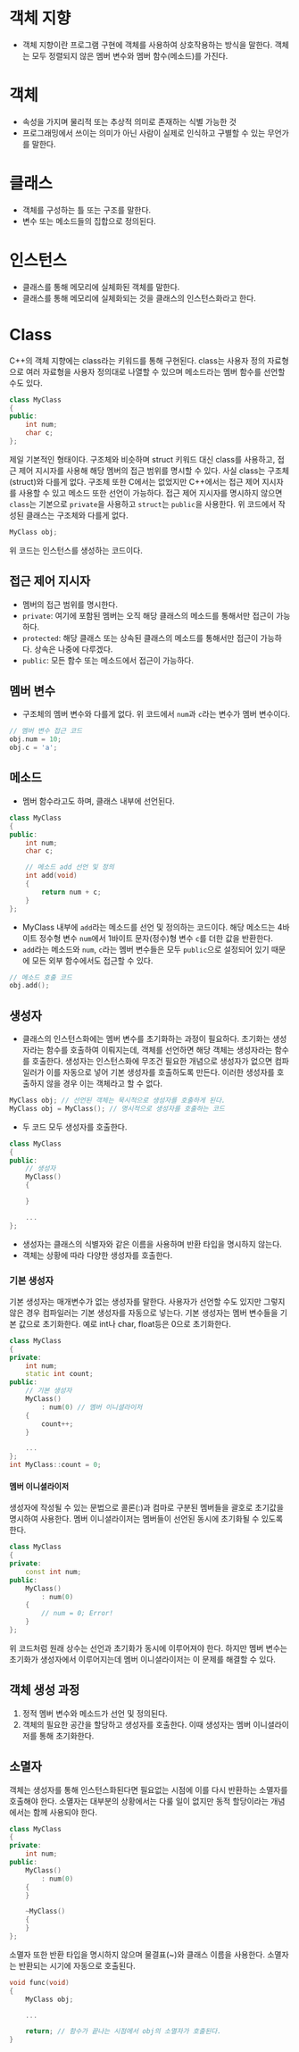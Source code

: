 # 객체 지향
- 객체 지향이란 프로그램 구현에 객체를 사용하여 상호작용하는 방식을 말한다. 객체는 모두 정렬되지 않은 멤버 변수와 멤버 함수(메소드)를 가진다.
# 객체
- 속성을 가지며 물리적 또는 추상적 의미로 존재하는 식별 가능한 것
- 프로그래밍에서 쓰이는 의미가 아닌 사람이 실제로 인식하고 구별할 수 있는 무언가를 말한다.
# 클래스
- 객체를 구성하는 틀 또는 구조를 말한다.
- 변수 또는 메소드들의 집합으로 정의된다.
# 인스턴스
- 클래스를 통해 메모리에 실체화된 객체를 말한다.
- 클래스를 통해 메모리에 실체화되는 것을 클래스의 인스턴스화라고 한다.
# Class
C++의 객체 지향에는 class라는 키워드를 통해 구현된다. class는 사용자 정의 자료형으로 여러 자료형을 사용자 정의대로 나열할 수 있으며 메소드라는 멤버 함수를 선언할 수도 있다.

```cpp
class MyClass
{
public:
    int num;
    char c;
};
```

제일 기본적인 형태이다. 구조체와 비슷하며 struct 키워드 대신 class를 사용하고, 접근 제어 지시자를 사용해 해당 멤버의 접근 범위를 명시할 수 있다.
사실 class는 구조체(struct)와 다를게 없다. 구조체 또한 C에서는 없었지만 C++에서는 접근 제어 지시자를 사용할 수 있고 메소드 또한 선언이 가능하다.
접근 제어 지시자를 명시하지 않으면 `class`는 기본으로 `private`을 사용하고 `struct`는 `public`을 사용한다.
위 코드에서 작성된 클래스는 구조체와 다를게 없다.

```cpp
MyClass obj;
```

위 코드는 인스턴스를 생성하는 코드이다.
## 접근 제어 지시자
- 멤버의 접근 범위를 명시한다.
- `private`: 여기에 포함된 멤버는 오직 해당 클래스의 메소드를 통해서만 접근이 가능하다.
- `protected`: 해당 클래스 또는 상속된 클래스의 메소드를 통해서만 접근이 가능하다. 상속은 나중에 다루겠다.
- `public`: 모든 함수 또는 메소드에서 접근이 가능하다.
## 멤버 변수
- 구조체의 멤버 변수와 다를게 없다. 위 코드에서 `num`과 `c`라는 변수가 멤버 변수이다.

```cpp
// 멤버 변수 접근 코드
obj.num = 10;
obj.c = 'a';
```
## 메소드
- 멤버 함수라고도 하며, 클래스 내부에 선언된다.

```cpp
class MyClass
{
public:
    int num;
    char c;

    // 메소드 add 선언 및 정의
    int add(void)
    {
        return num + c;
    }
};
```

- MyClass 내부에 `add`라는 메소드를 선언 및 정의하는 코드이다. 해당 메소드는 4바이트 정수형 변수 `num`에서 1바이트 문자(정수)형 변수 `c`를 더한 값을 반환한다.
- `add`라는 메소드와 `num`, `c`라는 멤버 변수들은 모두 `public`으로 설정되어 있기 때문에 모든 외부 함수에서도 접근할 수 있다.

```cpp
// 메소드 호출 코드
obj.add();
```
## 생성자
- 클래스의 인스턴스화에는 멤버 변수를 초기화하는 과정이 필요하다. 초기화는 생성자라는 함수를 호출하여 이뤄지는데, 객체를 선언하면 해당 객체는 생성자라는 함수를 호출한다. 생성자는 인스턴스화에 무조건 필요한 개념으로 생성자가 없으면 컴파일러가 이를 자동으로 넣어 기본 생성자를 호출하도록 만든다. 이러한 생성자를 호출하지 않을 경우 이는 객체라고 할 수 없다.

```cpp
MyClass obj; // 선언된 객체는 묵시적으로 생성자를 호출하게 된다.
MyClass obj = MyClass(); // 명시적으로 생성자를 호출하는 코드
```

- 두 코드 모두 생성자를 호출한다.

```cpp
class MyClass
{
public:
    // 생성자
    MyClass()
    {

    }

    ...
};
```

- 생성자는 클래스의 식별자와 같은 이름을 사용하며 반환 타입을 명시하지 않는다.
- 객체는 상황에 따라 다양한 생성자를 호출한다.
### 기본 생성자
기본 생성자는 매개변수가 없는 생성자를 말한다. 사용자가 선언할 수도 있지만 그렇지 않은 경우 컴파일러는 기본 생성자를 자동으로 넣는다. 기본 생성자는 멤버 변수들을 기본 값으로 초기화한다. 예로 int나 char, float등은 0으로 초기화한다.

```cpp
class MyClass
{
private:
    int num;
    static int count;
public:
    // 기본 생성자
    MyClass()
        : num(0) // 멤버 이니셜라이저
    {
        count++;
    }

    ...
};
int MyClass::count = 0;
```

#### 멤버 이니셜라이저
생성자에 작성될 수 있는 문법으로 콜론(:)과 컴마로 구분된 멤버들을 괄호로 초기값을 명시하여 사용한다. 멤버 이니셜라이저는 멤버들이 선언된 동시에 초기화될 수 있도록 한다.

```cpp
class MyClass
{
private:
    const int num;
public:
    MyClass()
        : num(0)
    {
        // num = 0; Error!
    }
};
```

위 코드처럼 원래 상수는 선언과 초기화가 동시에 이루어져야 한다. 하지만 멤버 변수는 초기화가 생성자에서 이루어지는데 멤버 이니셜라이저는 이 문제를 해결할 수 있다.
## 객체 생성 과정
1. 정적 멤버 변수와 메소드가 선언 및 정의된다.
2. 객체의 필요한 공간을 할당하고 생성자를 호출한다. 이때 생성자는 멤버 이니셜라이저를 통해 초기화한다.
## 소멸자
객체는 생성자를 통해 인스턴스화된다면 필요없는 시점에 이를 다시 반환하는 소멸자를 호출해야 한다. 소멸자는 대부분의 상황에서는 다룰 일이 없지만 동적 할당이라는 개념에서는 함께 사용되야 한다.

```cpp
class MyClass
{
private:
    int num;
public:
    MyClass()
        : num(0)
    {
    }

    ~MyClass()
    {
    }
};
```

소멸자 또한 반환 타입을 명시하지 않으며 물결표(~)와 클래스 이름을 사용한다. 소멸자는 반환되는 시기에 자동으로 호출된다.

```cpp
void func(void)
{
    MyClass obj;

    ...

    return; // 함수가 끝나는 시점에서 obj의 소멸자가 호출된다.
}
```